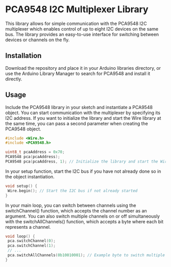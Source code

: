  # PCA9548 I2C Multiplexer Library

 This library allows for simple communication with the PCA9548 I2C multiplexer which enables control of up to eight I2C devices on the same bus. The library provides an easy-to-use interface for switching between devices or channels on the fly. 

 ## Installation

 Download the repository and place it in your Arduino libraries directory, or use the Arduino Library Manager to search for PCA9548 and install it directly. 

 ## Usage

 Include the PCA9548 library in your sketch and instantiate a PCA9548 object. You can start communication with the multiplexer by specifying its I2C address. If you want to initialize the library and start the Wire library at the same time, you can pass a second parameter when creating the PCA9548 object. 

 ```cpp 
#include <Wire.h>
#include <PCA9548.h>

uint8_t pcaAddress = 0x70;
PCA9548 pca(pcaAddress);
PCA9548 pca(pcaAddress, 1); // Initialize the library and start the Wire library
 ``` 

 In your setup function, start the I2C bus if you have not already done so in the object instantiation. 

 ```cpp 
void setup() {
  Wire.begin(); // Start the I2C bus if not already started
}
 ``` 

 In your main loop, you can switch between channels using the switchChannel() function, which accepts the channel number as an argument. You can also switch multiple channels on or off simultaneously with the switchAllChannels() function, which accepts a byte where each bit represents a channel. 

 ```cpp 
void loop() {
  pca.switchChannel(0);
  pca.switchChannel(1);
  // ...
  pca.switchAllChannels(0b10010001); // Example byte to switch multiple channels
}
 ``` 
